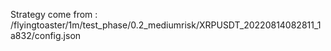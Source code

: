 Strategy come from : /flyingtoaster/1m/test_phase/0.2_mediumrisk/XRPUSDT_20220814082811_1a832/config.json